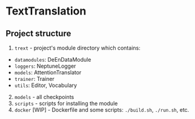 # TextTranslation

## Project structure

1. `trext` - project's module directory which contains:

- `datamodules`: DeEnDataModule
- `loggers`: NeptuneLogger
- `models`: AttentionTranslator
- `trainer`: Trainer
- `utils`: Editor, Vocabulary

2. `models` - all checkpoints
3. `scripts` - scripts for installing the module
4. `docker` [WIP] - Dockerfile and some scripts: `./build.sh`, `./run.sh`, etc.

